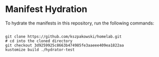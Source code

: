 
# Manifest Hydration

To hydrate the manifests in this repository, run the following commands:

```shell

git clone https://github.com/kszpakowski/homelab.git
# cd into the cloned directory
git checkout 3d9259925c8663b474985fe3aaeee409ea1822aa
kustomize build ./hydrator-test
```